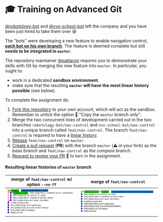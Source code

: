 🎓 Training on Advanced Git
============================

[@robotology-bot][1] and [@vvv-school-bot][2] left the company and you have been just hired to take them over 😆

The "bots" were developing a new feature to enable navigation control, [**each bot on his own branch**][9]. The feature is deemed complete but still **needs to be integrated in `master`**.

The repository maintainer [@pattacini][3] requires you to demonstrate your skills with Git by merging the new feature into `master`. In particular, you ought to:
- work in a dedicated **sandbox environment**.
- make sure that the resulting **`master` will have the most linear history possible** (see below).

To complete the assignment do:
1. [Fork this repository][4] to your own account, which will act as the sandbox. Remember to untick the option 🔲 "Copy the `master` branch only".
2. Merge the two concurrent lines of development carried out in the two branches `robotology-bot/nav-control` and `vvv-school-bot/nav-control` into a unique branch called `feat/nav-control`. The branch `feat/nav-control` is required to have a [linear history][5].
3. [Rebase][6] `feat/nav-control` on `master`.
4. [Create a pull request][7] (**PR**) with the branch `master` (⚠️ in your fork) as the _base branch_ and `feat/nav-control` as the _compare branch_.
5. [Request to review your PR][8] 👋 to turn in the assignment.

#### Resulting linear histories of `master` branch
| merge of `feat/nav-control` w/ option `--no-ff` | merge of `feat/nav-control` |
|:---:|:---:| 
| ![](./assets/merged-no-ff.png) | ![](./assets/merged.png) |

[1]: https://github.com/robotology-bot
[2]: https://github.com/vvv-school-bot
[3]: https://github.com/pattacini
[4]: https://github.com/icub-tech-iit/training-git-advanced/fork
[5]: https://www.bitsnbites.eu/a-tidy-linear-git-history/
[6]: https://help.github.com/en/github/using-git/about-git-rebase
[7]: https://help.github.com/articles/creating-a-pull-request
[8]: https://help.github.com/articles/requesting-a-pull-request-review
[9]: https://github.com/pattacini/training-git-advanced/network
